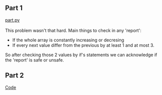 ## Part 1
[part.py](part1.py) <br><br>
This problem wasn't that hard.
Main things to check in any 'report':
- If the whole array is constantly increasing or decresing
- If every next value differ from the previous by at least 1 and at most 3. 

So after checking those 2 values by if's statements we can acknowledge if the 'report' is safe or unsafe.

## Part 2
[Code](part2.py)